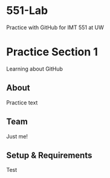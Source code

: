 # 551-Lab
Practice with GitHub for IMT 551 at UW
# Practice Section 1

Learning about GitHub

## About
Practice text

## Team
Just me!

## Setup & Requirements
Test
